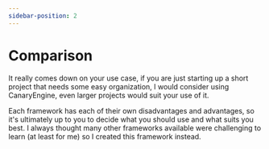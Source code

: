 ```yaml
---
sidebar-position: 2
---
```


# Comparison

It really comes down on your use case, if you are just starting up a short project that needs some easy organization, I would consider using CanaryEngine, even larger projects would suit your use of it.

Each framework has each of their own disadvantages and advantages, so it's ultimately up to you to decide what you should use and what suits you best. I always thought many other frameworks available were challenging to learn (at least for me) so I created this framework instead.